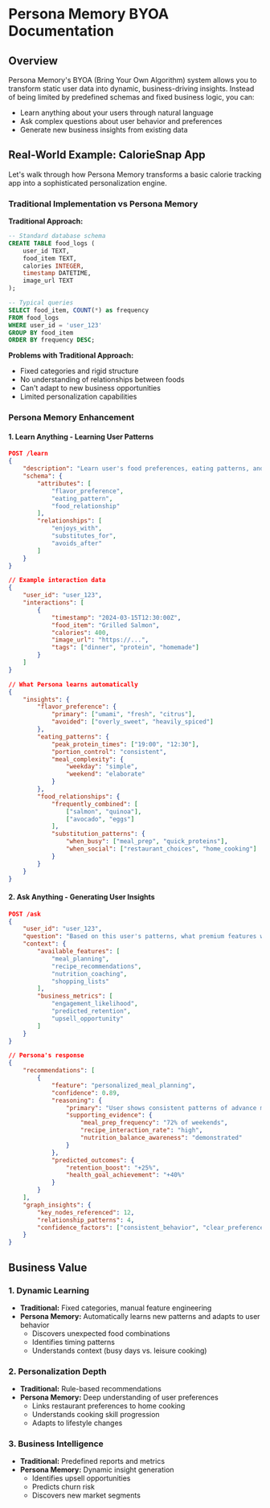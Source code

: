 # Persona Memory BYOA Documentation

## Overview

Persona Memory's BYOA (Bring Your Own Algorithm) system allows you to transform static user data into dynamic, business-driving insights. Instead of being limited by predefined schemas and fixed business logic, you can:

- Learn anything about your users through natural language
- Ask complex questions about user behavior and preferences
- Generate new business insights from existing data

## Real-World Example: CalorieSnap App

Let's walk through how Persona Memory transforms a basic calorie tracking app into a sophisticated personalization engine.

### Traditional Implementation vs Persona Memory

**Traditional Approach:**
```sql
-- Standard database schema
CREATE TABLE food_logs (
    user_id TEXT,
    food_item TEXT,
    calories INTEGER,
    timestamp DATETIME,
    image_url TEXT
);

-- Typical queries
SELECT food_item, COUNT(*) as frequency 
FROM food_logs 
WHERE user_id = 'user_123' 
GROUP BY food_item 
ORDER BY frequency DESC;
```

**Problems with Traditional Approach:**
- Fixed categories and rigid structure
- No understanding of relationships between foods
- Can't adapt to new business opportunities
- Limited personalization capabilities

### Persona Memory Enhancement

#### 1. Learn Anything - Learning User Patterns

```json
POST /learn
{
    "description": "Learn user's food preferences, eating patterns, and identify opportunities for personalized recipe recommendations",
    "schema": {
        "attributes": [
            "flavor_preference",
            "eating_pattern",
            "food_relationship"
        ],
        "relationships": [
            "enjoys_with",
            "substitutes_for",
            "avoids_after"
        ]
    }
}

// Example interaction data
{
    "user_id": "user_123",
    "interactions": [
        {
            "timestamp": "2024-03-15T12:30:00Z",
            "food_item": "Grilled Salmon",
            "calories": 400,
            "image_url": "https://...",
            "tags": ["dinner", "protein", "homemade"]
        }
    ]
}

// What Persona learns automatically
{
    "insights": {
        "flavor_preference": {
            "primary": ["umami", "fresh", "citrus"],
            "avoided": ["overly_sweet", "heavily_spiced"]
        },
        "eating_patterns": {
            "peak_protein_times": ["19:00", "12:30"],
            "portion_control": "consistent",
            "meal_complexity": {
                "weekday": "simple",
                "weekend": "elaborate"
            }
        },
        "food_relationships": {
            "frequently_combined": [
                ["salmon", "quinoa"],
                ["avocado", "eggs"]
            ],
            "substitution_patterns": {
                "when_busy": ["meal_prep", "quick_proteins"],
                "when_social": ["restaurant_choices", "home_cooking"]
            }
        }
    }
}
```

#### 2. Ask Anything - Generating User Insights

```json
POST /ask
{
    "user_id": "user_123",
    "question": "Based on this user's patterns, what premium features would they be most likely to subscribe to?",
    "context": {
        "available_features": [
            "meal_planning",
            "recipe_recommendations",
            "nutrition_coaching",
            "shopping_lists"
        ],
        "business_metrics": [
            "engagement_likelihood",
            "predicted_retention",
            "upsell_opportunity"
        ]
    }
}

// Persona's response
{
    "recommendations": [
        {
            "feature": "personalized_meal_planning",
            "confidence": 0.89,
            "reasoning": {
                "primary": "User shows consistent patterns of advance meal preparation and interest in balanced nutrition",
                "supporting_evidence": {
                    "meal_prep_frequency": "72% of weekends",
                    "recipe_interaction_rate": "high",
                    "nutrition_balance_awareness": "demonstrated"
                }
            },
            "predicted_outcomes": {
                "retention_boost": "+25%",
                "health_goal_achievement": "+40%"
            }
        }
    ],
    "graph_insights": {
        "key_nodes_referenced": 12,
        "relationship_patterns": 4,
        "confidence_factors": ["consistent_behavior", "clear_preferences"]
    }
}
```

## Business Value

### 1. Dynamic Learning
- **Traditional:** Fixed categories, manual feature engineering
- **Persona Memory:** Automatically learns new patterns and adapts to user behavior
  - Discovers unexpected food combinations
  - Identifies timing patterns
  - Understands context (busy days vs. leisure cooking)

### 2. Personalization Depth
- **Traditional:** Rule-based recommendations
- **Persona Memory:** Deep understanding of user preferences
  - Links restaurant preferences to home cooking
  - Understands cooking skill progression
  - Adapts to lifestyle changes

### 3. Business Intelligence
- **Traditional:** Predefined reports and metrics
- **Persona Memory:** Dynamic insight generation
  - Identifies upsell opportunities
  - Predicts churn risk
  - Discovers new market segments
